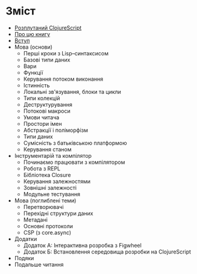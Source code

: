 # Зміст

* [Розплутаний ClojureScript](/README.md)
* [Про цю книгу](/manuscript/01-About-this-book.md)
* [Вступ](/manuscript/02-Introduction.md)
* Мова (основи)
  * Перші кроки з Lisp–синтаксисом
  * Базові типи даних
  * Вари
  * Функції
  * Керування потоком виконання
  * Істинність
  * Локальні зв'язування, блоки та цикли
  * Типи колекцій
  * Деструктурування
  * Потокові макроси
  * Умови читача
  * Простори імен
  * Абстракції і поліморфізм
  * Типи даних
  * Сумісність з батьківською платформою
  * Керування станом
* Інструментарій та компілятор
  * Починаємо працювати з компілятором
  * Робота з REPL
  * Бібліотека Closure
  * Керування залежностями
  * Зовнішні залежності
  * Модульне тестування
* Мова (поглиблені теми)
  * Перетворювачі
  * Перехідні структури даних
  * Метадані
  * Основні протоколи
  * CSP (з core.async)
* Додатки
  * Додаток А: Інтерактивна розробка з Figwheel
  * Додаток Б: Встановлення середовища розробки на ClojureScript
* Подяки
* Подальше читання

